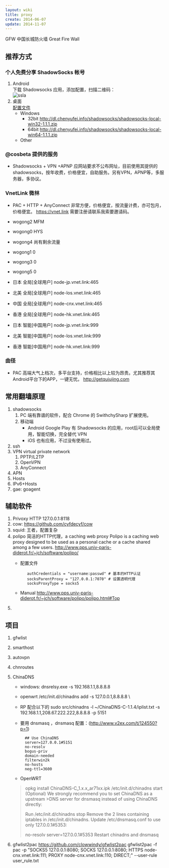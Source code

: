 ```yaml
---
layout: wiki
title: proxy
create: 2014-06-07
update: 2014-11-07
---
```

GFW 中国长城防火墙 Great Fire Wall

## 推荐方式
### 个人免费分享 ShadowSocks 帐号
1. Android  
下载 Shadowsocks 应用，添加配置，扫描二维码：  
![ssla](http://wogong-file.b0.upaiyun.com/ssla.png)
2. 桌面  
[配置文件](http://wogong-file.b0.upaiyun.com/ssla.json)
    - Windows
        - 32bit <http://dl.chenyufei.info/shadowsocks/shadowsocks-local-win32-1.1.1.zip>
        - 64bit <http://dl.chenyufei.info/shadowsocks/shadowsocks-local-win64-1.1.1.zip>
    - Other


### @cosbeta 提供的服务
* Shadowsocks + VPN +APNP
应网站要求不公布网址，目前使用其提供的shadowsocks，按年收费，价格便宜，自助服务。另有VPN，APNP等，多服务器，多协议。

### VnetLink 微林
* PAC + HTTP + AnyConnect
非常方便，价格便宜，按流量计费，亦可包月，价格便宜。
<https://vnet.link>
需要注册请联系我索要邀请码。

* wogong2 MFM
* wogong0 HYS
* wogong4 尚有剩余流量
* wogong1 0
* wogong3 0
* wogong5 0

* 日本  全局[全球用户]    node-jp.vnet.link:465
* 北美  全局[全球用户]    node-los.vnet.link:465
* 中国  全局[全球用户]    node-cnx.vnet.link:465
* 香港  全局[全球用户]    node-hk.vnet.link:465
* 日本  智能[中国用户]    node-jp.vnet.link:999
* 北美  智能[中国用户]    node-los.vnet.link:999
* 香港  智能[中国用户]    node-hk.vnet.link:999

### 曲径
* PAC
高端大气上档次，多平台支持，价格相比以上较为昂贵。尤其推荐其Android平台下的APP，一键无忧。
<http://getqujujing.com>

## 常用翻墙原理
1. shadowsocks
    1. PC 端有靠谱的软件，配合 Chrome 的 SwithchySharp 扩展使用。
    2. 移动端
       - Android Google Play 有 Shadowsocks 的应用，root后可以全局使用，智能切换，完全替代 VPN
       - iOS 也有应用，不过没有使用过。
2. ssh
3. VPN virtual private network
    1. PPTP/L2TP
    2. OpenVPN
    3. AnyConnect
4. APN
5. Hosts
6. IPv6+Hosts
7. gae: goagent

## 辅助软件
1. Privoxy HTTP 127.0.0.1:8118
2. cow: https://github.com/cyfdecyf/cow
3. squid: 王者，配置复杂
4. polipo 简洁的HTTP代理，a caching web proxy  Polipo is a caching web proxy designed to be used as a personal cache or a cache shared among a few users. http://www.pps.univ-paris-diderot.fr/~jch/software/polipo/  
   - 配置文件

            authCredentials = "username:passwd" # 基本的HTTP认证
            socksParentProxy = "127.0.0.1:7070" # 设置透明代理
            socksProxyType = socks5
   - Manual http://www.pps.univ-paris-diderot.fr/~jch/software/polipo/polipo.html#Top 
5. 

## 项目
1. gfwlist
2. smarthost
3. autovpn
4. chnroutes
4. ChinaDNS
    - windows: dnsrelsy.exe -s 192.168.1.1,8.8.8.8
    - openwrt /etc/init.d/chinadns
      add -s 127.0.0.1,8.8.8.8 \
    - RP 配合以下的
          sudo src/chinadns -l ~/ChinaDNS-C-1.1.4/iplist.txt -s 192.168.1.1,208.67.222.222,8.8.8.8 -p 5151
    - 要用 dnsmasq ，dnsmasq 配置：(<http://www.v2ex.com/t/124550?p=1>)

            ## Use ChinaDNS
            server=127.0.0.1#5151
            no-resolv
            bogus-priv
            domain-needed
            filterwin2k
            no-hosts
            neg-ttl=3600

    - OpenWRT

    >opkg install ChinaDNS-C_1.x.x_ar71xx.ipk
    >/etc/init.d/chinadns start
    >(Optional) We strongly recommend you to set ChinaDNS as a upstream >DNS server for dnsmasq instead of using ChinaDNS directly:
    >
    >Run /etc/init.d/chinadns stop
    >Remove the 2 lines containing iptables in /etc/init.d/chinadns.
    >Update /etc/dnsmasq.conf to use only 127.0.0.1#5353:
    >
    >no-resolv
    >server=127.0.0.1#5353
    >Restart chinadns and dnsmasq


5. gfwlist2pac <https://github.com/clowwindy/gfwlist2pac>
gfwlist2pac -f pac -p "SOCKS5 127.0.0.1:8080; SOCKS 127.0.0.1:8080; HTTPS node-cnx.vnet.link:111; PROXY node-cnx.vnet.link:110; DIRECT;" --user-rule user_rule.txt

